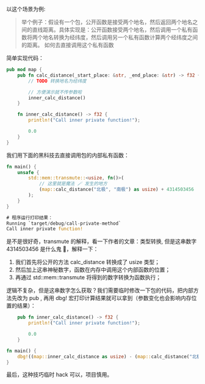 以这个场景为例:

> 举个例子：假设有一个包，公开函数是接受两个地名，然后返回两个地名之间的直线距离。具体实现是：公开函数接受两个地名，然后调用一个私有函数将两个地名转换为经纬度，然后调用另一个私有函数计算两个经纬度之间的距离。
> 如何去直接调用这个私有函数

简单实现代码：

```rust
pub mod map {
    pub fn calc_distance(_start_place: &str, _end_place: &str) -> f32 {
        // TODO 转换地名为经纬度

        // 方便演示就不传参数啦
        inner_calc_distance()
    }

    fn inner_calc_distance() -> f32 {
        println!("Call inner private function!");

        0.0
    }
}
```

我们用下面的黑科技去直接调用包的内部私有函数：

```rust
fn main() {
    unsafe {
        std::mem::transmute::<usize, fn()>(
            // 这里就是魔法 🪄 发生的地方
            (map::calc_distance("北极", "南极") as usize) + 4314503456
        );
    }
}

# 程序运行打印结果：
Running `target/debug/call-private-method`
Call inner private function!
```

是不是很好奇，transmute 的解释，看一下作者的文章：类型转换, 但是这串数字 4314503456 是什么鬼 🐢，解释一下：

1. 我们首先将公开的方法 calc_distance 转换成了 usize 类型；
2. 然后加上这串神秘数字，函数在内存中调用这个内部函数的位置；
3. 再通过 std::mem::transmute 将得到的数字转换为函数执行；

逻辑不复杂，但是这串数字怎么获取？我们需要临时修改一下包的代码，把内部方法先改为 pub , 再用 dbg! 宏打印计算结果就可以拿到（参数变化也会影响内存位置的结果）：

```rust
    pub fn inner_calc_distance() -> f32 {
        println!("Call inner private function!");

        0.0
    }

fn main() {
    dbg!((map::inner_calc_distance as usize) - (map::calc_distance("北极", "南极") as usize));
}
```

最后，这种技巧临时 hack 可以，项目慎用。